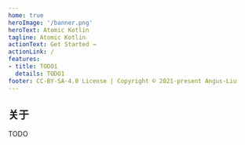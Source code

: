 ```yaml
---
home: true
heroImage: '/banner.png'
heroText: Atomic Kotlin
tagline: Atomic Kotlin
actionText: Get Started →
actionLink: /
features:
- title: TODO1
  details: TODO1
footer: CC-BY-SA-4.0 License | Copyright © 2021-present Angus-Liu
---
```


## 关于

TODO

